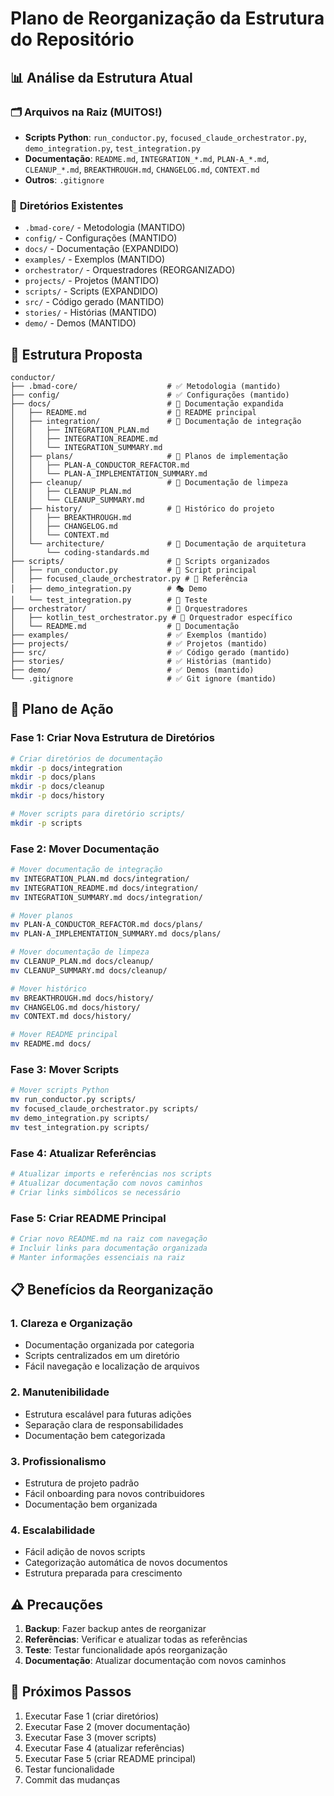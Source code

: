 # Plano de Reorganização da Estrutura do Repositório

## 📊 **Análise da Estrutura Atual**

### 🗂️ **Arquivos na Raiz (MUITOS!)**
- **Scripts Python**: `run_conductor.py`, `focused_claude_orchestrator.py`, `demo_integration.py`, `test_integration.py`
- **Documentação**: `README.md`, `INTEGRATION_*.md`, `PLAN-A_*.md`, `CLEANUP_*.md`, `BREAKTHROUGH.md`, `CHANGELOG.md`, `CONTEXT.md`
- **Outros**: `.gitignore`

### 📁 **Diretórios Existentes**
- `.bmad-core/` - Metodologia (MANTIDO)
- `config/` - Configurações (MANTIDO)
- `docs/` - Documentação (EXPANDIDO)
- `examples/` - Exemplos (MANTIDO)
- `orchestrator/` - Orquestradores (REORGANIZADO)
- `projects/` - Projetos (MANTIDO)
- `scripts/` - Scripts (EXPANDIDO)
- `src/` - Código gerado (MANTIDO)
- `stories/` - Histórias (MANTIDO)
- `demo/` - Demos (MANTIDO)

## 🎯 **Estrutura Proposta**

```
conductor/
├── .bmad-core/                    # ✅ Metodologia (mantido)
├── config/                        # ✅ Configurações (mantido)
├── docs/                          # 📁 Documentação expandida
│   ├── README.md                  # 📄 README principal
│   ├── integration/               # 📁 Documentação de integração
│   │   ├── INTEGRATION_PLAN.md
│   │   ├── INTEGRATION_README.md
│   │   └── INTEGRATION_SUMMARY.md
│   ├── plans/                     # 📁 Planos de implementação
│   │   ├── PLAN-A_CONDUCTOR_REFACTOR.md
│   │   └── PLAN-A_IMPLEMENTATION_SUMMARY.md
│   ├── cleanup/                   # 📁 Documentação de limpeza
│   │   ├── CLEANUP_PLAN.md
│   │   └── CLEANUP_SUMMARY.md
│   ├── history/                   # 📁 Histórico do projeto
│   │   ├── BREAKTHROUGH.md
│   │   ├── CHANGELOG.md
│   │   └── CONTEXT.md
│   └── architecture/              # 📁 Documentação de arquitetura
│       └── coding-standards.md
├── scripts/                       # 📁 Scripts organizados
│   ├── run_conductor.py           # 🚀 Script principal
│   ├── focused_claude_orchestrator.py # 🔧 Referência
│   ├── demo_integration.py        # 🎭 Demo
│   └── test_integration.py        # 🧪 Teste
├── orchestrator/                  # 📁 Orquestradores
│   ├── kotlin_test_orchestrator.py # 🔧 Orquestrador específico
│   └── README.md                  # 📄 Documentação
├── examples/                      # ✅ Exemplos (mantido)
├── projects/                      # ✅ Projetos (mantido)
├── src/                           # ✅ Código gerado (mantido)
├── stories/                       # ✅ Histórias (mantido)
├── demo/                          # ✅ Demos (mantido)
└── .gitignore                     # ✅ Git ignore (mantido)
```

## 🚀 **Plano de Ação**

### **Fase 1: Criar Nova Estrutura de Diretórios**
```bash
# Criar diretórios de documentação
mkdir -p docs/integration
mkdir -p docs/plans
mkdir -p docs/cleanup
mkdir -p docs/history

# Mover scripts para diretório scripts/
mkdir -p scripts
```

### **Fase 2: Mover Documentação**
```bash
# Mover documentação de integração
mv INTEGRATION_PLAN.md docs/integration/
mv INTEGRATION_README.md docs/integration/
mv INTEGRATION_SUMMARY.md docs/integration/

# Mover planos
mv PLAN-A_CONDUCTOR_REFACTOR.md docs/plans/
mv PLAN-A_IMPLEMENTATION_SUMMARY.md docs/plans/

# Mover documentação de limpeza
mv CLEANUP_PLAN.md docs/cleanup/
mv CLEANUP_SUMMARY.md docs/cleanup/

# Mover histórico
mv BREAKTHROUGH.md docs/history/
mv CHANGELOG.md docs/history/
mv CONTEXT.md docs/history/

# Mover README principal
mv README.md docs/
```

### **Fase 3: Mover Scripts**
```bash
# Mover scripts Python
mv run_conductor.py scripts/
mv focused_claude_orchestrator.py scripts/
mv demo_integration.py scripts/
mv test_integration.py scripts/
```

### **Fase 4: Atualizar Referências**
```bash
# Atualizar imports e referências nos scripts
# Atualizar documentação com novos caminhos
# Criar links simbólicos se necessário
```

### **Fase 5: Criar README Principal**
```bash
# Criar novo README.md na raiz com navegação
# Incluir links para documentação organizada
# Manter informações essenciais na raiz
```

## 📋 **Benefícios da Reorganização**

### 1. **Clareza e Organização**
- Documentação organizada por categoria
- Scripts centralizados em um diretório
- Fácil navegação e localização de arquivos

### 2. **Manutenibilidade**
- Estrutura escalável para futuras adições
- Separação clara de responsabilidades
- Documentação bem categorizada

### 3. **Profissionalismo**
- Estrutura de projeto padrão
- Fácil onboarding para novos contribuidores
- Documentação bem organizada

### 4. **Escalabilidade**
- Fácil adição de novos scripts
- Categorização automática de novos documentos
- Estrutura preparada para crescimento

## ⚠️ **Precauções**

1. **Backup**: Fazer backup antes de reorganizar
2. **Referências**: Verificar e atualizar todas as referências
3. **Teste**: Testar funcionalidade após reorganização
4. **Documentação**: Atualizar documentação com novos caminhos

## 📝 **Próximos Passos**

1. Executar Fase 1 (criar diretórios)
2. Executar Fase 2 (mover documentação)
3. Executar Fase 3 (mover scripts)
4. Executar Fase 4 (atualizar referências)
5. Executar Fase 5 (criar README principal)
6. Testar funcionalidade
7. Commit das mudanças
